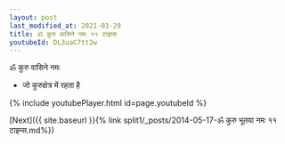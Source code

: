 ```yaml
---
layout: post
last_modified_at: 2021-03-29
title: ॐ कुरु वासिने नमः ११ टाइम्स
youtubeId: DL3uaC7tt2w
---
```

 
 
 ॐ कुरु वासिने नमः  
 
 -  जो कुरुक्षेत्र में रहता है 
 
  
 
  
 
 
 
 
 
 


{% include youtubePlayer.html id=page.youtubeId %}
 
[Next]({{ site.baseurl }}{% link  split1/_posts/2014-05-17-ॐ कुरु भूतया नमः ११ टाइम्स.md%})
 
